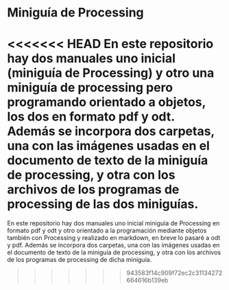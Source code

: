 # Miniguía de Processing
<<<<<<< HEAD
En este repositorio hay dos manuales uno inicial (miniguía de Processing) y otro una miniguía de processing pero programando orientado a objetos, los dos en formato pdf y odt.
Además se incorpora dos carpetas, una con las imágenes usadas en el documento de texto de la miniguía de processing, y otra con los archivos de los programas de processing de las dos miniguías.
=======
En este repositorio hay dos manuales uno inicial miniguía de Processing en formato pdf y odt y otro orientado a la programación mediante objetos también con Processing y realizado en markdown, en breve lo pasaré a odt y pdf.
Además se incorpora dos carpetas, una con las imágenes usadas en el documento de texto de la miniguía de processing, y otra con los archivos de los programas de processing de dicha miniguía.
>>>>>>> 943583f14c909f72ec2c31134272664616b139eb
